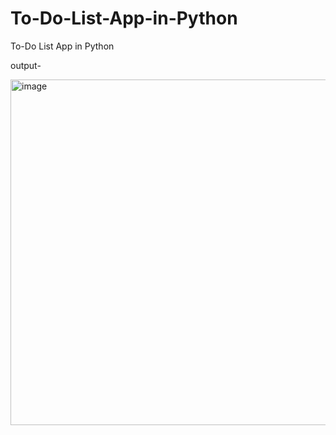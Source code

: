 # To-Do-List-App-in-Python
To-Do List App in Python

output-

<img width="738" height="553" alt="image" src="https://github.com/user-attachments/assets/9dc4a354-c979-4c50-abb9-e62fc015924d" />
